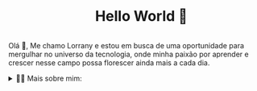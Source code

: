 <!--título-->
<div id="user-content-toc">
  <ul align="center">
    <summary><h1 style="display: inline-block">Hello World 🌱 </h1></summary>
</div>

<!-- Presentation -->
<p>
  
  Olá 👋, Me chamo Lorrany e estou em busca de uma oportunidade para mergulhar no universo da tecnologia, onde minha paixão por aprender e crescer nesse campo possa florescer ainda mais a cada dia.

<!-- Dropdown -->

<details>
  <summary>👨‍💻 Mais sobre mim:</summary>

<!-- Links -->

[![LinkedIn](https://img.shields.io/badge/LinkedIn-0077B5?style=for-the-badge&logo=linkedin&logoColor=white)](https://www.linkedin.com/in/lorrany-moura-8b8b39251/)
 
<!-- GithubStats -->

![Anurag's GitHub stats](https://github-readme-stats.vercel.app/api?username=lorranymoura&show_icons=true&theme=dracula)

<!-- Portfolio -->

## Portfolio:
- 

<!-- GIF -->

<p align="left">
  <img align="center" src="https://github.com/lorranymoura/lorranymoura/assets/163885479/0186fb48-daf7-4197-93f7-f12963c44482" alt="Imagem">
</p> 


## 🔥 Skills
<!-- Skills: Programming Languages -->
  <div style="flex-basis: 48%;">
    <h3>Programming Languages</h3>
  <img src="https://cdn.jsdelivr.net/gh/devicons/devicon/icons/javascript/javascript-original.svg" height="30" alt="javascript logo"  />
  <img width="12" />
  <img src="https://cdn.jsdelivr.net/gh/devicons/devicon/icons/html5/html5-original.svg" height="30" alt="html5 logo"  />
  <img width="12" />
  <img src="https://cdn.jsdelivr.net/gh/devicons/devicon/icons/python/python-original.svg" height="30" alt="python logo"  />
  
  </div>  
  <!-- Skills: Tools & Frameworks -->
  <div style="flex-basis: 48%;">
    <h3>Tools & Frameworks</h3>
  <img src="https://cdn.jsdelivr.net/gh/devicons/devicon/icons/figma/figma-original.svg" height="40" alt="figma logo"  />
  <img width="12" />
  <img src="https://cdn.jsdelivr.net/gh/devicons/devicon/icons/canva/canva-original.svg" height="40" alt="canva logo"  />
  <img width="12" />
  <img src="https://cdn.jsdelivr.net/gh/devicons/devicon/icons/photoshop/photoshop-plain.svg" height="40" alt="photoshop logo"  />
  <img width="12" />
  <img src="https://cdn.jsdelivr.net/gh/devicons/devicon/icons/illustrator/illustrator-plain.svg" height="40" alt="illustrator logo"  />
  <img width="12" />
  <img src="https://cdn.jsdelivr.net/gh/devicons/devicon/icons/xd/xd-plain.svg" height="40" alt="xd logo"  />
  </div>
  
